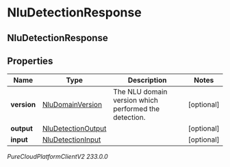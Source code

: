 # NluDetectionResponse

## NluDetectionResponse

## Properties

|Name | Type | Description | Notes|
|------------ | ------------- | ------------- | -------------|
| **version** | [NluDomainVersion](NluDomainVersion) | The NLU domain version which performed the detection. | [optional] |
| **output** | [NluDetectionOutput](NluDetectionOutput) |  | [optional] |
| **input** | [NluDetectionInput](NluDetectionInput) |  | [optional] |



_PureCloudPlatformClientV2 233.0.0_
